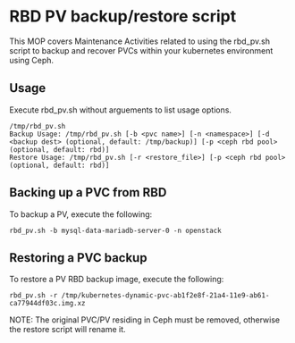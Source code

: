 # RBD PV backup/restore script

This MOP covers Maintenance Activities related to using the rbd_pv.sh script
to backup and recover PVCs within your kubernetes environment using Ceph.

## Usage
Execute rbd_pv.sh without arguements to list usage options.

```
/tmp/rbd_pv.sh
Backup Usage: /tmp/rbd_pv.sh [-b <pvc name>] [-n <namespace>] [-d <backup dest> (optional, default: /tmp/backup)] [-p <ceph rbd pool> (optional, default: rbd)]
Restore Usage: /tmp/rbd_pv.sh [-r <restore_file>] [-p <ceph rbd pool> (optional, default: rbd)]
```

## Backing up a PVC from RBD
To backup a PV, execute the following:

```
rbd_pv.sh -b mysql-data-mariadb-server-0 -n openstack
```

## Restoring a PVC backup
To restore a PV RBD backup image, execute the following:

```
rbd_pv.sh -r /tmp/kubernetes-dynamic-pvc-ab1f2e8f-21a4-11e9-ab61-ca77944df03c.img.xz
```

NOTE: The original PVC/PV residing in Ceph must be removed, otherwise the restore script will rename it.
